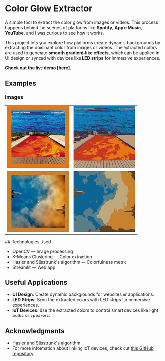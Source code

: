 # Color Glow Extractor

A simple tool to extract the color glow from images or videos. This process happens behind the scenes of platforms like **Spotify**, **Apple Music**, **YouTube**, and I was curious to see how it works.

This project lets you explore how platforms create dynamic backgrounds by extracting the dominant color from images or videos. The extracted colors are used to generate **smooth gradient-like effects**, which can be applied in UI design or synced with devices like **LED strips** for immersive experiences.

**Check out the live demo [here].**

## Examples

### Images

<table>
  <tr>
    <td><img src="img/bordered.jpg" alt="Image 1" width="200"/></td>
    <td><img src="img/clustered.jpg" alt="Image 2" width="200"/></td>
  </tr>
  <tr>
    <td><img src="img//bordered2.jpg" alt="Image 3" width="200"/></td>
    <td><img src="img/clustered2.jpg" alt="Image 4" width="200"/></td>
  </tr>
</table>
## Technologies Used

- OpenCV — Image processing
- K-Means Clustering — Color extraction
- Hasler and Süsstrunk's algorithm — Colorfulness metric
- Streamlit — Web app

## Useful Applications

- **UI Design**: Create dynamic backgrounds for websites or applications.
- **LED Strips**: Sync the extracted colors with LED strips for immersive experiences.
- **IoT Devices**: Use the extracted colors to control smart devices like light bulbs or speakers.

## Acknowledgments

- [Hasler and Süsstrunk's algorithm](https://www.researchgate.net/publication/243135534_Measuring_Colourfulness_in_Natural_Images)
- For more information about linking IoT devices, check out [this GitHub repository](https://github.com/davidkrantz/Colorfy)
